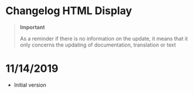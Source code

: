 # Changelog HTML Display

>**Important**
>
>As a reminder if there is no information on the update, it means that it only concerns the updating of documentation, translation or text

# 11/14/2019

- Initial version
